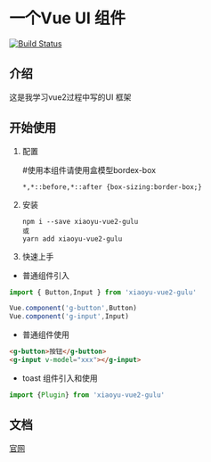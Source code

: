 # 一个Vue UI 组件
[![Build Status](https://app.travis-ci.com/cxyxiaoyuyu/vue2-gulu.svg?branch=main)](https://app.travis-ci.com/cxyxiaoyuyu/vue2-gulu)

## 介绍
这是我学习vue2过程中写的UI 框架

## 开始使用

1. 配置 

    #使用本组件请使用盒模型bordex-box
    ```
    *,*::before,*::after {box-sizing:border-box;}

2. 安装 

    ```
    npm i --save xiaoyu-vue2-gulu
    或
    yarn add xiaoyu-vue2-gulu
    ```

3. 快速上手 


* 普通组件引入

``` js
import { Button,Input } from 'xiaoyu-vue2-gulu'

Vue.component('g-button',Button)
Vue.component('g-input',Input)
```

* 普通组件使用
```html
<g-button>按钮</g-button>
<g-input v-model="xxx"></g-input>
```

* toast 组件引入和使用 
```javascript
import {Plugin} from 'xiaoyu-vue2-gulu'
```
## 文档
[官网](https://cxyxiaoyuyu.github.io/vue2-gulu/
)




